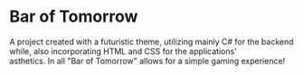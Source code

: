 <h1>Bar of Tomorrow</h1>

<p>A project created with a futuristic theme, utilizing mainly C# for the backend while, also incorporating HTML and CSS for the applications' <br> asthetics.
 In all "Bar of Tomorrow" allows for a simple gaming experience!</p>
